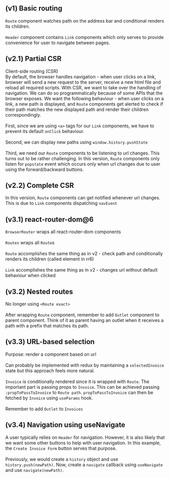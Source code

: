 ## (v1) Basic routing

`Route` component watches path on the address bar and conditional renders its children.\
\
`Header` component contains `Link` components which only serves to provide convenience for user to navigate between pages.

## (v2.1) Partial CSR

Client-side routing (CSR) \
By default, the browser handles navigation - when user clicks on a link, browser will send a new request to the server, receive a new html file and reload all required scripts. With CSR, we want to take over the handling of navigation. We can do so programmatically because of some APIs that the browser exposes. We want the following behaviour - when user clicks on a link, a new path is displayed, and `Route` components get alerted to check if their path matches the new displayed path and render their children correspondingly.
\
\
First, since we are using `<a>` tags for our `Link` components, we have to prevent its default `onClick` behaviour.
\
\
Second, we can display new paths using `window.history.pushState`
\
\
Third, we need our `Route` components to be listening to url changes. This turns out to be rather challenging. In this version, `Route` components only listen for `popstate` event which occurs only when url changes due to user using the forward/backward buttons.

## (v2.2) Complete CSR

In this version, `Route` components can get notified whenever url changes. This is due to `Link` components dispatching `navEvent`

## (v3.1) react-router-dom@6

`BrowserRouter` wraps all react-router-dom components
\
\
`Routes` wraps all `Route`s
\
\
`Route` accomplishes the same thing as in v2 - check path and conditionally renders its children (called element in rr6)
\
\
`Link` accomplishes the same thing as in v2 - changes url without default behaviour when clicked

## (v3.2) Nested routes

No longer using `<Route exact>`
\
\
After wrapping `Route` component, remember to add `Outlet` component to parent component. Think of it as parent having an outlet when it receives a path with a prefix that matches its path.

## (v3.3) URL-based selection

Purpose: render a component based on url
\
\
Can probably be implemented with redux by maintaining a `selectedInvoice` state but this approach feels more natural.
\
\
`Invoice` is conditionally rendered since it is wrapped with `Route`. The important part is passing props to `Invoice`. This can be achieved passing `:propToPassToInvoice` to `Route path`. `propToPassToInvoice` can then be fetched by `Invoice` using `useParams` hook.
\
\
Remember to add `Outlet` to `Invoices`

## (v3.4) Navigation using useNavigate

A user typically relies on `Header` for navigation. However, it is also likely that we want some other buttons to help with user navigation. In this example, the `Create Invoice Form` button serves that purpose.
\
\
Previously, we would create a `history` object and use `history.push(newPath)`. Now, create a `navigate` callback using `useNavigate` and use `navigate(newPath)`.
